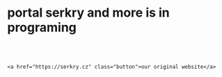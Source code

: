 <!DOCTYPE html>
<html lang="en">
<head>
    <meta charset="UTF-8">
    <meta name="viewport" content="width=device-width, initial-scale=1.0">
    <title>portal serkry </title>
</head>
<body>
    <h1>portal serkry and more is in programing</h1><br><br>

    <a href="https://serkry.cz" class="button">our original website</a>
</form>
</body>
</html>
